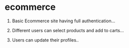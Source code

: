 # ecommerce

1.  Basic Ecommerce site having full authentication...

2.  Different users can select products and add to carts...

3.  Users can update their profiles..

